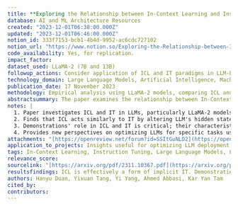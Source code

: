 ```yaml
---
title: **Exploring the Relationship between In-Context Learning and Instruction Tuning**
database: AI and ML Architecture Resources
created: "2023-12-01T06:38:00.000Z"
updated: "2023-12-01T06:46:00.000Z"
notion_id: 333f7153-bcb1-4b4d-9952-ac6cdc727102
notion_url: "https://www.notion.so/Exploring-the-Relationship-between-In-Context-Learning-and-Instruction-Tuning-333f7153bcb14b4d9952ac6cdc727102"
code_availability: Yes, for replication.
impact_factor: 
dataset_used: LLaMA-2 (7B and 13B)
followup_actions: Consider application of ICL and IT paradigms in LLM-based projects and further research in this direction.
technology_domain: Large Language Models, Artificial Intelligence, Machine Learning
publication_date: 17 November 2023
methodology: Empirical analysis using LLaMA-2 models, comparing ICL and IT effects on LLMs' hidden states.
abstractsummary: The paper examines the relationship between In-Context Learning (ICL) and Instruction Tuning (IT) in Large Language Models (LLMs). Using experiments with LLaMA-2 (7B and 13B), it finds that ICL can be seen as implicit IT, where ICL modifies LLM's hidden states similarly to IT. The study explores how demonstrations affect ICL and IT, revealing convergence contingent on demonstration factors, providing insights into LLM behavior.
notes: |
  1. Paper investigates ICL and IT in LLMs, particularly LLaMA-2 models.
  2. Finds that ICL acts similarly to IT by altering LLM's hidden states.
  3. Demonstrations' role in ICL and IT is critical; their characteristics influence model convergence.
  4. Provides new perspectives on optimizing LLMs for specific tasks using ICL and IT methods.
attachments: "[https://openreview.net/forum?id=SSItGuNLD2](https://openreview.net/forum?id=SSItGuNLD2)"
application_to_projects: Insights useful for optimizing LLM deployment in AI projects, particularly for tasks requiring adaptive learning.
tags: In-Context Learning, Instruction Tuning, Large Language Models, LLaMA-2, AI, machine learning
relevance_score: 
sourcelink: "[https://arxiv.org/pdf/2311.10367.pdf](https://arxiv.org/pdf/2311.10367.pdf)"
resultsfindings: ICL is effectively a form of implicit IT. Demonstrations play a key role in aligning ICL and IT, influencing LLM behavior.
authors: Hanyu Duan, Yixuan Tang, Yi Yang, Ahmed Abbasi, Kar Yan Tam
cited_by: 
contributors: 
---
```



